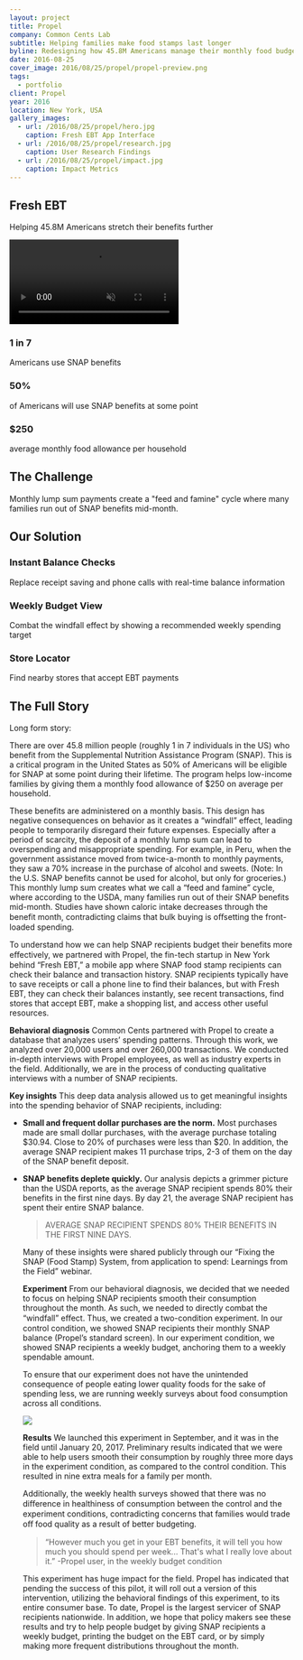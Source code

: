 ```yaml
---
layout: project
title: Propel
company: Common Cents Lab
subtitle: Helping families make food stamps last longer
byline: Redesigning how 45.8M Americans manage their monthly food budget
date: 2016-08-25
cover_image: 2016/08/25/propel/propel-preview.png
tags:
  - portfolio
client: Propel
year: 2016
location: New York, USA
gallery_images:
  - url: /2016/08/25/propel/hero.jpg
    caption: Fresh EBT App Interface
  - url: /2016/08/25/propel/research.jpg 
    caption: User Research Findings
  - url: /2016/08/25/propel/impact.jpg
    caption: Impact Metrics
---
```


<div class="propel-case-study">
  <!-- Hero Section -->
  <section class="hero-section">
    <div class="content-wrap">
      <h1>Fresh EBT</h1>
      <p class="hero-tagline">Helping 45.8M Americans stretch their benefits further</p>
    </div>
    <video class="hero-video" autoplay loop muted playsinline>
      <source src="https://ia801306.us.archive.org/17/items/BigBuckBunnyFULLHD60FPS/Big%20Buck%20Bunny%20-%20FULL%20HD%2060FPS.mp4" type="video/mp4">
    </video>
  </section>

  <!-- Stats Section -->
  <section class="stats-section">
    <div class="content-wrap">
      <div class="stats-grid">
        <div class="stat-item">
          <h3>1 in 7</h3>
          <p>Americans use SNAP benefits</p>
        </div>
        <div class="stat-item">
          <h3>50%</h3>
          <p>of Americans will use SNAP benefits at some point</p>
        </div>
        <div class="stat-item">
          <h3>$250</h3>
          <p>average monthly food allowance per household</p>
        </div>
      </div>
    </div>
  </section>

  <!-- Problem Section -->
  <section class="problem-section">
    <div class="content-wrap">
      <h2>The Challenge</h2>
      <p class="large">Monthly lump sum payments create a "feed and famine" cycle where many families run out of SNAP benefits mid-month.</p>
      <div class="problem-visualization">
        <!-- Add scrolling animation showing benefit usage pattern -->
      </div>
    </div>
  </section>

  <!-- Solution Section -->
  <section class="solution-section">
    <div class="content-wrap">
      <h2>Our Solution</h2>
      <div class="solution-features">
        <div class="feature">
          <h3>Instant Balance Checks</h3>
          <p>Replace receipt saving and phone calls with real-time balance information</p>
        </div>
        <div class="feature">
          <h3>Weekly Budget View</h3>
          <p>Combat the windfall effect by showing a recommended weekly spending target</p>
        </div>
        <div class="feature">
          <h3>Store Locator</h3>
          <p>Find nearby stores that accept EBT payments</p>
        </div>
      </div>
    </div>
  </section>

  <!-- Long Form Content Section -->
  <section class="long-form-section">
    <div class="content-wrap">
      <h2>The Full Story</h2>
      <div class="long-form-content">
        <p> Long form story:

  There are over 45.8 million people (roughly 1 in 7 individuals in the US) who benefit from the
  Supplemental Nutrition Assistance Program (SNAP). This is a critical program in the United
  States as 50% of Americans will be eligible for SNAP at some point during their lifetime. The
  program helps low-income families by giving them a monthly food allowance of $250 on
  average per household.

  These benefits are administered on a monthly basis. This design has negative consequences
  on behavior as it creates a “windfall” effect, leading people to temporarily disregard their
  future expenses. Especially after a period of scarcity, the deposit of a monthly lump sum can
  lead to overspending and misappropriate spending. For example, in Peru, when the
  government assistance moved from twice-a-month to monthly payments, they saw a 70% increase in the purchase of alcohol and sweets. (Note: In the U.S. SNAP benefits cannot be used for alcohol, but only for groceries.) This monthly lump sum creates what we call a “feed
  and famine” cycle, where according to the USDA, many families run out of their SNAP benefits
  mid-month. Studies have shown caloric intake decreases through the benefit month,
  contradicting claims that bulk buying is oﬀsetting the front-loaded spending.

  To understand how we can help SNAP recipients budget their benefits more eﬀectively, we
  partnered with Propel, the fin-tech startup in New York behind “Fresh EBT,” a mobile app where SNAP
  food stamp recipients can check their balance and transaction history. SNAP recipients typically
  have to save receipts or call a phone line to find their balances, but with Fresh EBT, they can check
  their balances instantly, see recent transactions, find stores that accept EBT, make a shopping list,
  and access other useful resources.

  **Behavioral diagnosis**
  Common Cents partnered with Propel to
  create a database that analyzes users’
  spending patterns. Through this work, we
  analyzed over 20,000 users and over 260,000
  transactions. We conducted in-depth interviews with
  Propel employees, as well as industry experts in the
  field. Additionally, we are in the process of conducting
  qualitative interviews with a number of SNAP recipients.

  **Key insights**
  This deep data analysis allowed us to get meaningful insights into the spending behavior of SNAP
  recipients, including:

- **Small and frequent dollar purchases are the norm.**
  Most purchases made are small dollar purchases, with the average purchase totaling
  $30.94. Close to 20% of purchases were less than $20. In addition, the average SNAP
  recipient makes 11 purchase trips, 2-3 of them on the day of the SNAP benefit deposit.
- **SNAP benefits deplete quickly.**
  Our analysis depicts a grimmer picture than the USDA reports, as the average SNAP
  recipient spends 80% their benefits in the first nine days. By day 21, the average SNAP
  recipient has spent their entire SNAP balance.

  > AVERAGE SNAP RECIPIENT SPENDS 80% THEIR BENEFITS IN THE FIRST NINE DAYS.

  Many of these insights were shared publicly through our “Fixing the SNAP (Food Stamp) System,
  from application to spend: Learnings from the Field” webinar.

  **Experiment**
  From our behavioral diagnosis, we decided that we needed to focus on helping SNAP recipients
  smooth their consumption throughout the month. As such, we needed to directly combat the
  “windfall” eﬀect. Thus, we created a two-condition experiment. In our control condition, we showed
  SNAP recipients their monthly SNAP balance (Propel’s standard screen). In our experiment condition,
  we showed SNAP recipients a weekly budget, anchoring them to a weekly spendable amount.

  To ensure that our experiment does not have the unintended consequence of people eating lower
  quality foods for the sake of spending less, we are running weekly surveys about food consumption
  across all conditions.

  ![](/2016/08/25/propel/recommendedBudgetBelow.png)

  **Results**
  We launched this experiment in September, and it was in the field until January 20, 2017. Preliminary
  results indicated that we were able to help users smooth their consumption by roughly three more
  days in the experiment condition, as compared to the control condition. This resulted in nine extra
  meals for a family per month.

  Additionally, the weekly health surveys showed that there was no diﬀerence in healthiness of
  consumption between the control and the experiment conditions, contradicting concerns that
  families would trade oﬀ food quality as a result of better budgeting.

  > “However much you get in your EBT benefits, it
  > will tell you how much you should spend per
  > week... That's what I really love about it.”
  > -Propel user, in the weekly budget condition

  This experiment has huge impact for the field. Propel has indicated that pending the success of this
  pilot, it will roll out a version of this intervention, utilizing the behavioral findings of this experiment,
  to its entire consumer base. To date, Propel is the largest servicer of SNAP recipients nationwide. In
  addition, we hope that policy makers see these results and try to help people budget by giving
  SNAP recipients a weekly budget, printing the budget on the EBT card, or by simply making more
  frequent distributions throughout the month.</p>
      </div>
    </div>
  </section>
</div>
